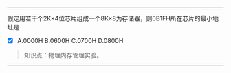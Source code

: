 ---
假定用若干个2K×4位芯片组成一个8K×8为存储器，则0B1FH所在芯片的最小地址是
- [x] A.0000H B.0600H C.0700H D.0800H

> 知识点：物理内存管理实验。

---